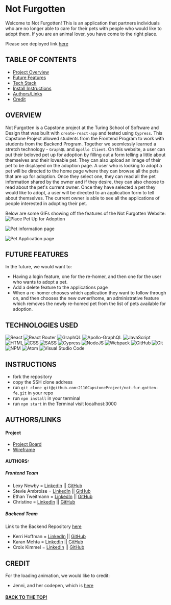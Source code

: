 # Not Furgotten

Welcome to Not Furgotten! This is an application that partners individuals who are no longer able to care for their pets with people who would like to adopt them. If you are an animal lover, you have come to the right place. 

Please see deployed link [here](https://not-fur-gotten-fe.herokuapp.com/)

## TABLE OF CONTENTS
- [Project Overview](#project-overview)
- [Future Features](#future-features)
- [Tech Stack](#technologies-used)
- [Install Instructions](#instructions)
- [Authors/Links](#authorslinks)
- [Credit](#credit)

## OVERVIEW
Not Furgotten is a Capstone project at the Turing School of Software and Design that was built with `create-react-app` and tested using `Cypress`. This Capstone Project allowed students from the Frontend Program to work with students from the Backend Program.  Together we seemlessly learned a stretch technology - `GraphQL` and `Apollo Client`.  On this website, a user can put their beloved pet up for adoption by filling out a form telling a little about themselves and their loveable pet. They can also upload an image of their pet to be displayed on the adoption page.  A user who is looking to adopt a pet will be directed to the home page where they can browse all the pets that are up for adoption.  Once they select one, they can read all the pet information shared by the owner and if they desire, they can also choose to read about the pet's current owner. Once they have selected a pet they would like to adopt, a user will be directed to an application form to tell about themselves.  The current owner is able to see all the applications of people interested in adopting their pet.

Below are some GIFs showing off the features of the Not Furgotten Website:  
![Place Pet Up for Adoption](https://media.giphy.com/media/sZT8b1r3y6fyzDuMBm/giphy.gif)

![Pet information page](https://media.giphy.com/media/erEd7Udj4hOq8yoqaL/giphy.gif)  

![Pet Application page](https://media.giphy.com/media/WplDYArTG8YOyG0HUq/giphy.gif) 


## FUTURE FEATURES
In the future, we would want to:
- Having a login feature, one for the re-homer, and then one for the user who wants to adopt a pet.
- Add a delete feature to the applications page
- When a re-homer chooses which application they want to follow through on, and then chooses the new owner/home, an administrative feature which removes the newly re-homed pet from the list of pets available for adoption. 


## TECHNOLOGIES USED 

![React](https://img.shields.io/badge/react-%2320232a.svg?style=for-the-badge&logo=react&logoColor=%2361DAFB)
![React Router](https://img.shields.io/badge/React_Router-CA4245?style=for-the-badge&logo=react-router&logoColor=white)
![GraphQL](https://img.shields.io/badge/-GraphQL-E10098?style=for-the-badge&logo=graphql&logoColor=white)
![Apollo-GraphQL](https://img.shields.io/badge/-ApolloGraphQL-311C87?style=for-the-badge&logo=apollo-graphql)
![JavaScript](https://img.shields.io/badge/JavaScript-F7DF1E?style=for-the-badge&logo=javascript&logoColor=black)
![HTML](https://img.shields.io/badge/HTML5-E34F26?style=for-the-badge&logo=html5&logoColor=white)
![CSS](https://img.shields.io/badge/CSS3-1572B6?style=for-the-badge&logo=css3&logoColor=white)
![SASS](https://img.shields.io/badge/Sass-CC6699?style=for-the-badge&logo=sass&logoColor=white)
![Cypress](https://img.shields.io/badge/-cypress-%23E5E5E5?style=for-the-badge&logo=cypress&logoColor=058a5e)
![NodeJS](https://img.shields.io/badge/node.js-6DA55F?style=for-the-badge&logo=node.js&logoColor=white)
![Webpack](https://img.shields.io/badge/Webpack-8DD6F9?style=for-the-badge&logo=Webpack&logoColor=white)
![GitHub](https://img.shields.io/badge/github-%23121011.svg?style=for-the-badge&logo=github&logoColor=white)
![Git](https://img.shields.io/badge/git-%23F05033.svg?style=for-the-badge&logo=git&logoColor=white)
![NPM](https://img.shields.io/badge/NPM-%23000000.svg?style=for-the-badge&logo=npm&logoColor=white)
![Atom](https://img.shields.io/badge/Atom-%2366595C.svg?style=for-the-badge&logo=atom&logoColor=white)
![Visual Studio Code](https://img.shields.io/badge/Visual%20Studio%20Code-0078d7.svg?style=for-the-badge&logo=visual-studio-code&logoColor=white)

## INSTRUCTIONS
- fork the repository
- copy the SSH clone address
- run ```git clone git@github.com:2110CapstoneProject/not-fur-gotten-fe.git``` in your repo
- run ```npm install``` in your terminal
- run ```npm start``` in the Terminal visit localhost:3000

## AUTHORS/LINKS

#### Project
- [Project Board](https://github.com/orgs/2110CapstoneProject/projects/1)
- [Wireframe](https://miro.com/app/board/uXjVODUlug4=/)

#### AUTHORS:
##### Frontend Team
- Lexy Newby = [LinkedIn](https://www.linkedin.com/in/lexy-newby/) || [GitHub](https://github.com/anewb87)
- Stevie Ambroise = [LinkedIn](https://www.linkedin.com/in/stevieambroise/) || [GitHub](https://github.com/StevieAmb)
- Ethan Tweitmann = [LinkedIn](https://www.linkedin.com/in/ethantweitmann/) || [GitHub](https://github.com/ectweitmann)
- Christine = [LinkedIn](https://www.linkedin.com/in/christine-rowland/) || [GitHub](https://github.com/Fordo29)

##### Backend Team
Link to the Backend Repository [here](https://github.com/2110CapstoneProject/not-fur-gotten-be)
- Kerri Hoffman = [LinkedIn](https://www.linkedin.com/in/kerri-hoffmann/) || [GitHub](https://github.com/kbhoffmann)
- Karan Mehta = [LinkedIn]() || [GitHub]()
- Croix Kimmel = [LinkedIn](https://www.linkedin.com/in/croix-kimmel/) || [GitHub](https://github.com/croixk)

## CREDIT
For the loading animation, we would like to credit:
- Jenni, and her codepen, which is [here](https://codepen.io/kylojen)

#### [BACK TO THE TOP!](#not-furgotten)
